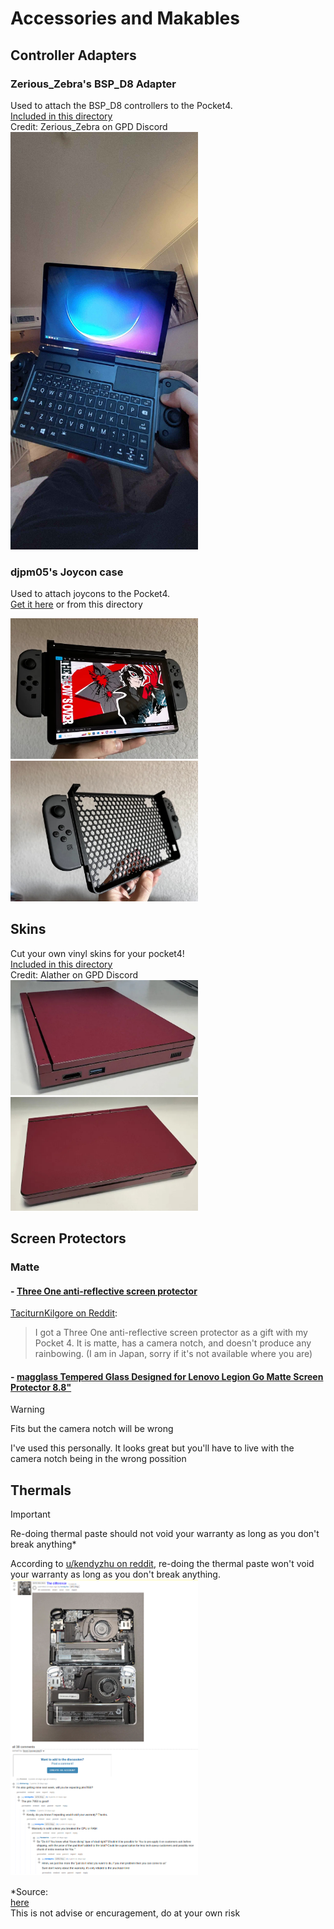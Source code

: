 # Accessories and Makables

## Controller Adapters

### Zerious_Zebra's BSP_D8 Adapter

Used to attach the BSP_D8 controllers to the Pocket4.  
[Included in this directory](https://github.com/Streetlamp123/Unofficial-GPD-Pocket4-Resources/tree/main/Accessories/Zerious_zebra's%20BSP-D8%20adapter)
<br>
Credit: Zerious_Zebra on GPD Discord
<br>
<img src="Zerious_zebra's BSP-D8 adapter/V1/v1_action.jpg" width="300" />

### djpm05's Joycon case

Used to attach joycons to the Pocket4.  
[Get it here](https://makerworld.com/en/models/1153538-gpd-pocket-4-joycon-case#profileId-1158133) or from this directory   
<p float="left">
  <img src="photos/djpm05_joycon2.jpg" width="300" />
  <img src="photos/djpm05_joycon1.jpg" width="300" /> 
</p>

## Skins

Cut your own vinyl skins for your pocket4!  
[Included in this directory](https://github.com/Streetlamp123/Unofficial-GPD-Pocket4-Resources/tree/main/Accessories/Pocket4Skin)
<br>
Credit: Alather on GPD Discord
<br>
<img src="Pocket4Skin/IMG_6826.JPEG" width="300" />
<img src="Pocket4Skin/IMG_6821.JPEG" width="300" />

## Screen Protectors

### Matte

#### - [Three One anti-reflective screen protector](https://amzn.asia/d/bBDuFRD)
[TaciturnKilgore on Reddit](https://www.reddit.com/r/GPDPocket/comments/1ip4gm4/pocket_4_matte_screenprotector_available/):
> I got a Three One anti-reflective screen protector as a gift with my Pocket 4. 
It is matte, has a camera notch, and doesn't produce any rainbowing.
(I am in Japan, sorry if it's not available where you are)

#### - [magglass Tempered Glass Designed for Lenovo Legion Go Matte Screen Protector 8.8"](https://www.amazon.com/dp/B0CNV3ZS2V) 

> [!WARNING]
> Fits but the camera notch will be wrong

I've used this personally. It looks great but you'll have to live with the camera notch being in the wrong possition

## Thermals
> [!IMPORTANT]
> Re-doing thermal paste should not void your warranty as long as you don't break anything*

According to [u/kendyzhu on reddit](https://www.reddit.com/user/kendyzhu/), re-doing the thermal paste won't void your warranty as long as you don't break anything.  
<img src="photos/warranty.png" width="300" /> 

*Source:  
[here](https://old.reddit.com/r/gpdwin/comments/1inmwm8/the_difference/mccmsg6/)  
This is not advise or encuragement, do at your own risk
